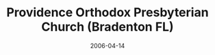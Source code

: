 ---
date: &id001 2006-04-14
end_date: null
location:
  address: 4455 30th Street E.
  city: Bradenton
  state: FL
minister:
- end: 2006-04-14
  name: David Smiley
  start: 2005-01-01
  type: Organizing Pastor
- end: 2014-01-01
  name: David Smiley
  start: 2006-01-01
  type: pastor
- end: null
  name: Michael S. Borg
  start: 2014-01-01
  type: pastor
ministers:
- David Smiley
- David Smiley
- Michael S. Borg
name: Providence Orthodox Presbyterian Church
names:
- end: 2006-04-14
  name: Providence Orthodox Presbyterian Chapel
  start: 2004-04-23
- end: null
  name: Providence Orthodox Presbyterian Church
  start: 2006-04-14
origination_date: *id001
raw_data: "FLORIDA  Bradenton\nProvidence Orthodox Presbyterian Chapel  (April 23,\
  \ 2004\u2013April 14, 2006)\nProvidence Orthodox Presbyterian Church  (April 14,\
  \ 2006\u2013 )\n4455 30th Street E.\nOrg. Pastor: David Smiley, 2005\u20136\nPastors:\
  \ David Smiley, 2006\u201314\nMichael S. Borg, 2014\u2013"
received_from: null
states:
- FL
status:
  active: true
  end_date: null
  reason: null
  received_from: null
  withdrawal_to: null
title: Providence Orthodox Presbyterian Church (Bradenton FL)

---